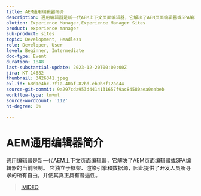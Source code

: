 ```yaml
---
title: AEM通用编辑器简介
description: 通用编辑器是新一代AEM上下文页面编辑器，它解决了AEM页面编辑器或SPA编辑器的当前限制。 它独立于框架、渲染引擎和数据源，因此提供了开发人员所寻求的所有自由，并使其真正具有普遍性。
olution: Experience Manager,Experience Manager Sites
product: experience manager
sub-product: sites
topic: Development, Headless
role: Developer, User
level: Beginner, Intermediate
doc-type: Event
duration: 1848
last-substantial-update: 2023-12-20T00:00:00Z
jira: KT-14682
thumbnail: 3426341.jpeg
exl-id: 68d1e4bc-7f1a-40af-82bd-eb9b8f12ae44
source-git-commit: 9a297cda953d4414131657f9ac84580aea0eabeb
workflow-type: tm+mt
source-wordcount: '112'
ht-degree: 0%

---
```


# AEM通用编辑器简介

通用编辑器是新一代AEM上下文页面编辑器，它解决了AEM页面编辑器或SPA编辑器的当前限制。 它独立于框架、渲染引擎和数据源，因此提供了开发人员所寻求的所有自由，并使其真正具有普遍性。

>[!VIDEO](https://video.tv.adobe.com/v/3426341/?learn=on)
